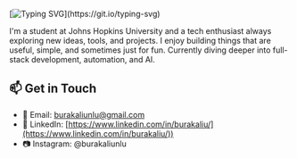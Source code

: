 
[![Typing SVG](https://readme-typing-svg.demolab.com?font=Fira+Code&pause=1000&width=435&lines=Hello+👋!)](https://git.io/typing-svg)

I'm a student at Johns Hopkins University and a tech enthusiast always exploring new ideas, tools, and projects. I enjoy building things that are useful, simple, and sometimes just for fun. Currently diving deeper into full-stack development, automation, and AI.

## 📫 Get in Touch
- 📧 Email: burakaliunlu@gmail.com
- 💼 LinkedIn: [https://www.linkedin.com/in/burakaliu/](https://www.linkedin.com/in/burakaliu/))
- 📷 Instagram: @burakaliunlu


